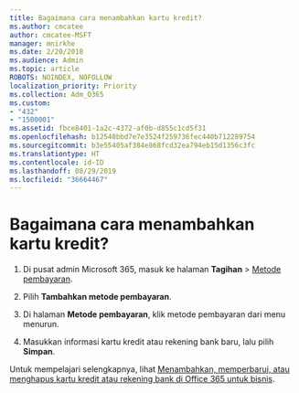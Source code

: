 ```yaml
---
title: Bagaimana cara menambahkan kartu kredit?
ms.author: cmcatee
author: cmcatee-MSFT
manager: mnirkhe
ms.date: 2/20/2018
ms.audience: Admin
ms.topic: article
ROBOTS: NOINDEX, NOFOLLOW
localization_priority: Priority
ms.collection: Adm_O365
ms.custom:
- "432"
- "1500001"
ms.assetid: fbce8401-1a2c-4372-af0b-d855c1cd5f31
ms.openlocfilehash: b12540bbd7e7e3524f259736fec440b712289754
ms.sourcegitcommit: b3e55405af384e868fcd32ea794eb15d1356c3fc
ms.translationtype: HT
ms.contentlocale: id-ID
ms.lasthandoff: 08/29/2019
ms.locfileid: "36664467"
---
```

# <a name="how-do-i-add-a-credit-card"></a>Bagaimana cara menambahkan kartu kredit?

1. Di pusat admin Microsoft 365, masuk ke halaman **Tagihan** \> [Metode pembayaran](https://go.microsoft.com/fwlink/p/?linkid=2018806).

2. Pilih **Tambahkan metode pembayaran**.

3. Di halaman **Metode pembayaran**, klik metode pembayaran dari menu menurun.

4. Masukkan informasi kartu kredit atau rekening bank baru, lalu pilih **Simpan**.

Untuk mempelajari selengkapnya, lihat [Menambahkan, memperbarui, atau menghapus kartu kredit atau rekening bank di Office 365 untuk bisnis](https://docs.microsoft.com/office365/admin/subscriptions-and-billing/add-update-or-remove-credit-card-or-bank-account).